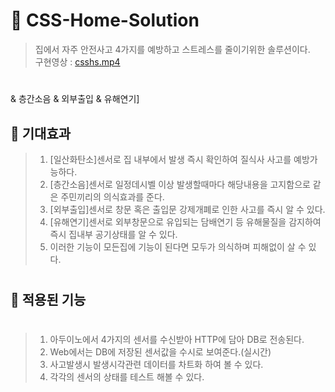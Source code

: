 
# 🐐 CSS-Home-Solution

> 집에서 자주 안전사고 4가지를 예방하고 스트레스를 줄이기위한 솔루션이다.<br>
구현영상 : [csshs.mp4](https://amsomad.com/assets/img/portfolio/csshs.mp4)
#
 & 층간소음 & 외부출입 & 유해연기]
## 🔔 기대효과
> 1. [일산화탄소]센서로 집 내부에서 발생 즉시 확인하여 질식사 사고를 예방가능하다.
> 2. [층간소음]센서로 일정데시벨 이상 발생할때마다 해당내용을 고지함으로 같은 주민끼리의 의식효과를 준다.
> 3. [외부출입]센서로 창문 혹은 출입문 강제개폐로 인한 사고를 즉시 알 수 있다.
> 4. [유해연기]센서로 외부창문으로 유입되는 담배연기 등 유해물질을 감지하여 즉시 집내부 공기상태를 알 수 있다.
> 5. 이러한 기능이 모든집에 기능이 된다면 모두가 의식하며 피해없이 살 수 있다. 
#


## 🔨 적용된 기능
#

> 1. 아두이노에서 4가지의 센서를 수신받아 HTTP에 담아 DB로 전송된다.
> 2. Web에서는 DB에 저장된 센서값을 수시로 보여준다.(실시간)
> 3. 사고발생시 발생시각관련 데이터를 차트화 하여 볼 수 있다.
> 4. 각각의 센서의 상태를 테스트 해볼 수 있다.


